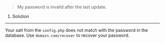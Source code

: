 > My password is invalid after the last update.


1. Solution
-----------

Your salt from the `config.php` does not match with the password in the database. Use `domain.com/recover` to recover your password.
